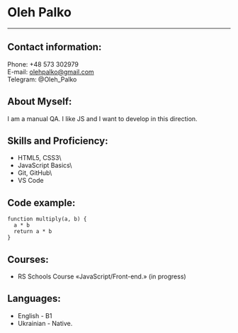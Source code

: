 # Oleh Palko

***

## Contact information:

Phone: +48 573 302979\
E-mail: olehpalko@gmail.com\
Telegram: @Oleh_Palko

## About Myself:

I am a manual QA. I like JS and I want to develop in this direction.

## Skills and Proficiency:

* HTML5, CSS3\
* JavaScript Basics\
* Git, GitHub\
* VS Code

## Code example:

```
function multiply(a, b) {
  a * b
  return a * b
}
```
## Courses:

* RS Schools Course «JavaScript/Front-end.» (in progress)

## Languages:

* English - B1
* Ukrainian - Native.

